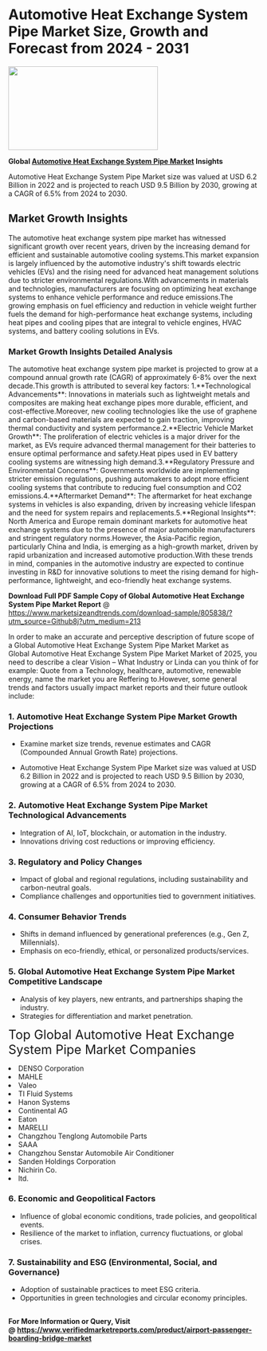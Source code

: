 <H1>Automotive Heat Exchange System Pipe Market Size, Growth and Forecast from 2024 - 2031</H1><img class="aligncenter size-medium wp-image-584254" src="https://thirdeyenews.in/wp-content/uploads/2024/09/Global-Market-Research-300x168.jpeg" alt="" width="300" height="168" /><p><strong>Global&nbsp;<a href="https://www.marketsizeandtrends.com/download-sample/805838/?utm_source=Github8j?utm_medium=213">Automotive Heat Exchange System Pipe Market</a> Insights</strong></p><p>Automotive Heat Exchange System Pipe Market size was valued at USD 6.2 Billion in 2022 and is projected to reach USD 9.5 Billion by 2030, growing at a CAGR of 6.5% from 2024 to 2030.</p><p><h2>Market Growth Insights</h2> The automotive heat exchange system pipe market has witnessed significant growth over recent years, driven by the increasing demand for efficient and sustainable automotive cooling systems.This market expansion is largely influenced by the automotive industry's shift towards electric vehicles (EVs) and the rising need for advanced heat management solutions due to stricter environmental regulations.With advancements in materials and technologies, manufacturers are focusing on optimizing heat exchange systems to enhance vehicle performance and reduce emissions.The growing emphasis on fuel efficiency and reduction in vehicle weight further fuels the demand for high-performance heat exchange systems, including heat pipes and cooling pipes that are integral to vehicle engines, HVAC systems, and battery cooling solutions in EVs. <h3>Market Growth Insights Detailed Analysis</h3> The automotive heat exchange system pipe market is projected to grow at a compound annual growth rate (CAGR) of approximately 6-8% over the next decade.This growth is attributed to several key factors: 1.**Technological Advancements**: Innovations in materials such as lightweight metals and composites are making heat exchange pipes more durable, efficient, and cost-effective.Moreover, new cooling technologies like the use of graphene and carbon-based materials are expected to gain traction, improving thermal conductivity and system performance.2.**Electric Vehicle Market Growth**: The proliferation of electric vehicles is a major driver for the market, as EVs require advanced thermal management for their batteries to ensure optimal performance and safety.Heat pipes used in EV battery cooling systems are witnessing high demand.3.**Regulatory Pressure and Environmental Concerns**: Governments worldwide are implementing stricter emission regulations, pushing automakers to adopt more efficient cooling systems that contribute to reducing fuel consumption and CO2 emissions.4.**Aftermarket Demand**: The aftermarket for heat exchange systems in vehicles is also expanding, driven by increasing vehicle lifespan and the need for system repairs and replacements.5.**Regional Insights**: North America and Europe remain dominant markets for automotive heat exchange systems due to the presence of major automobile manufacturers and stringent regulatory norms.However, the Asia-Pacific region, particularly China and India, is emerging as a high-growth market, driven by rapid urbanization and increased automotive production.With these trends in mind, companies in the automotive industry are expected to continue investing in R&D for innovative solutions to meet the rising demand for high-performance, lightweight, and eco-friendly heat exchange systems.</p><p><span class=""><strong>Download Full PDF Sample Copy of Global Automotive Heat Exchange System Pipe Market Report</strong> @ <a href="https://www.marketsizeandtrends.com/download-sample/805838/?utm_source=Github8j?utm_medium=213" target="_blank">https://www.marketsizeandtrends.com/download-sample/805838/?utm_source=Github8j?utm_medium=213</a></span></p><p>In order to make an accurate and perceptive description of future scope of a Global&nbsp;Automotive Heat Exchange System Pipe Market Market as Global&nbsp;Automotive Heat Exchange System Pipe Market Market of 2025, you need to describe a clear Vision &ndash; What Industry or Linda can you think of for example: Quote from a Technology, healthcare, automotive, renewable energy, name the market you are Reffering to.However, some general trends and factors usually impact market reports and their future outlook include:</p><h3>1.&nbsp;<strong>Automotive Heat Exchange System Pipe Market Growth Projections</strong></h3><ul><li>Examine market size trends, revenue estimates and CAGR (Compounded Annual Growth Rate) projections.</li><li><p>Automotive Heat Exchange System Pipe Market size was valued at USD 6.2 Billion in 2022 and is projected to reach USD 9.5 Billion by 2030, growing at a CAGR of 6.5% from 2024 to 2030.</p></li></ul><h3>2.&nbsp;<strong>Automotive Heat Exchange System Pipe Market Technological Advancements</strong></h3><ul><li>Integration of AI, IoT, blockchain, or automation in the industry.</li><li>Innovations driving cost reductions or improving efficiency.</li></ul><h3>3.&nbsp;<strong>Regulatory and Policy Changes</strong></h3><ul><li>Impact of global and regional regulations, including sustainability and carbon-neutral goals.</li><li>Compliance challenges and opportunities tied to government initiatives.</li></ul><h3>4.&nbsp;<strong>Consumer Behavior Trends</strong></h3><ul><li>Shifts in demand influenced by generational preferences (e.g., Gen Z, Millennials).</li><li>Emphasis on eco-friendly, ethical, or personalized products/services.</li></ul><h3>5.&nbsp;<strong>Global Automotive Heat Exchange System Pipe Market Competitive Landscape</strong></h3><ul><li>Analysis of key players, new entrants, and partnerships shaping the industry.</li><li>Strategies for differentiation and market penetration.</li></ul><p data-pm-slice="1 1 []"><span style="color: inherit; font-family: inherit; font-size: 25px;">Top Global Automotive Heat Exchange System Pipe Market Companies</span></p><div class="" data-test-id=""><p><li>DENSO Corporation</li><li> MAHLE</li><li> Valeo</li><li> TI Fluid Systems</li><li> Hanon Systems</li><li> Continental AG</li><li> Eaton</li><li> MARELLI</li><li> Changzhou Tenglong Automobile Parts</li><li> SAAA</li><li> Changzhou Senstar Automobile Air Conditioner</li><li> Sanden Holdings Corporation</li><li> Nichirin Co.</li><li>ltd.</li></p></div><h3>6.&nbsp;<strong>Economic and Geopolitical Factors</strong></h3><ul><li>Influence of global economic conditions, trade policies, and geopolitical events.</li><li>Resilience of the market to inflation, currency fluctuations, or global crises.</li></ul><h3>7.&nbsp;<strong>Sustainability and ESG (Environmental, Social, and Governance)</strong></h3><ul><li>Adoption of sustainable practices to meet ESG criteria.</li><li>Opportunities in green technologies and circular economy principles.</li></ul><h2><strong style="font-size: 14px;">For More Information or Query, Visit @&nbsp;</strong><a style="background-color: #ffffff; font-size: 14px;" href="https://www.marketsizeandtrends.com/report/automotive-heat-exchange-system-pipe-market/" target="_blank">https://www.verifiedmarketreports.com/product/airport-passenger-boarding-bridge-market</a></h2>